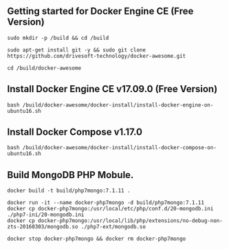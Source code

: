 
Getting started for Docker Engine CE (Free Version)
---------------------------------------------------

```
sudo mkdir -p /build && cd /build

sudo apt-get install git -y && sudo git clone https://github.com/drivesoft-technology/docker-awesome.git

cd /build/docker-awesome
```


Install Docker Engine CE v17.09.0 (Free Version)
---------------------------------------------------

```
bash /build/docker-awesome/docker-install/install-docker-engine-on-ubuntu16.sh
```


Install Docker Compose v1.17.0
---------------------------------------------------

```
bash /build/docker-awesome/docker-install/install-docker-compose-on-ubuntu16.sh
```


Build MongoDB PHP Mobule.
---------------------------------------------------

```
docker build -t build/php7mongo:7.1.11 .
```


```
docker run -it --name docker-php7mongo -d build/php7mongo:7.1.11
docker cp docker-php7mongo:/usr/local/etc/php/conf.d/20-mongodb.ini ./php7-ini/20-mongodb.ini
docker cp docker-php7mongo:/usr/local/lib/php/extensions/no-debug-non-zts-20160303/mongodb.so ./php7-ext/mongodb.so
```


```
docker stop docker-php7mongo && docker rm docker-php7mongo
```